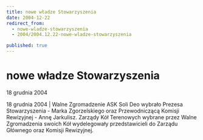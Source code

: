 ```yaml
---
title: nowe władze Stowarzyszenia
date: 2004-12-22
redirect_from: 
  - nowe-wladze-stowarzyszenia
  - 2004/2004.12.22-nowe-wladze-stowarzyszenia

published: true
---
```




# nowe władze Stowarzyszenia

<time>18 grudnia 2004</time>

18 grudnia 2004 | Walne Zgromadzenie ASK Soli Deo wybrało Prezesa Stowarzyszenia - Marka Zgorzelskiego oraz Przewodniczącą Komisji Rewizyjnej - Annę Jarkulisz. Zarządy Kół Terenowych wybrane przez Walne Zgromadzenia swoich Kół wydelegowały przedstawicieli do Zarządu Głównego oraz Komisji Rewizyjnej.

<!--CONTENT FROM OLD SERVER (jos before 2013): 18 grudnia 2004 | Walne Zgromadzenie ASK Soli Deo wybrało Prezesa Stowarzyszenia - Marka Zgorzelskiego oraz Przewodniczącą Komisji Rewizyjnej - Annę Jarkulisz. Zarządy Kół Terenowych wybrane przez Walne Zgromadzenia swoich Kół wydelegowały przedstawicieli do Zarządu Głównego oraz Komisji Rewizyjnej.
-->

<!--{{json:{"created_date":"2004-12-22 15:43:03","publish_down":"0000-00-00 00:00:00","id":"193"}}}-->